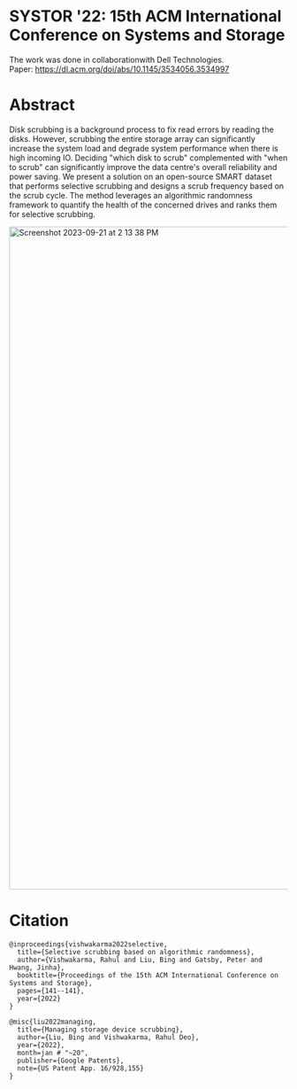 # SYSTOR '22: 15th ACM International Conference on Systems and Storage 

The work was done in collaborationwith Dell Technologies. <br>
Paper: https://dl.acm.org/doi/abs/10.1145/3534056.3534997 <br>

# Abstract 
Disk scrubbing is a background process to fix read errors by reading the disks. However, scrubbing the entire storage array can significantly increase the system load and degrade system performance when there is high incoming IO. Deciding "which disk to scrub" complemented with "when to scrub" can significantly improve the data centre's overall reliability and power saving. We present a solution on an open-source SMART dataset that performs selective scrubbing and designs a scrub frequency based on the scrub cycle. The method leverages an algorithmic randomness framework to quantify the health of the concerned drives and ranks them for selective scrubbing.
<br>

<img width="1197" alt="Screenshot 2023-09-21 at 2 13 38 PM" src="https://github.com/rahvis/SYSTOR-2022/assets/64368687/def74274-2b72-486e-8860-39de4735f803">

# Citation
```
@inproceedings{vishwakarma2022selective,
  title={Selective scrubbing based on algorithmic randomness},
  author={Vishwakarma, Rahul and Liu, Bing and Gatsby, Peter and Hwang, Jinha},
  booktitle={Proceedings of the 15th ACM International Conference on Systems and Storage},
  pages={141--141},
  year={2022}
}
```
```
@misc{liu2022managing,
  title={Managing storage device scrubbing},
  author={Liu, Bing and Vishwakarma, Rahul Deo},
  year={2022},
  month=jan # "~20",
  publisher={Google Patents},
  note={US Patent App. 16/928,155}
}
```
